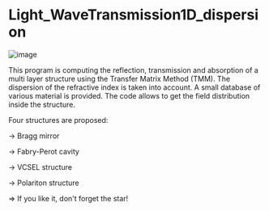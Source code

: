 # Light_WaveTransmission1D_dispersion

![image](https://user-images.githubusercontent.com/35040499/111984179-50b6f200-8b0b-11eb-9d6f-75da61302839.png)


This program is computing the reflection, transmission and absorption of a multi layer structure using the Transfer Matrix Method (TMM). The dispersion of the refractive index is taken into account. A small database of various material is provided. The code allows to get the field distribution inside the structure.

Four structures are proposed:

-> Bragg mirror

-> Fabry-Perot cavity

-> VCSEL structure

-> Polariton structure

=> If you like it, don't forget the star!
